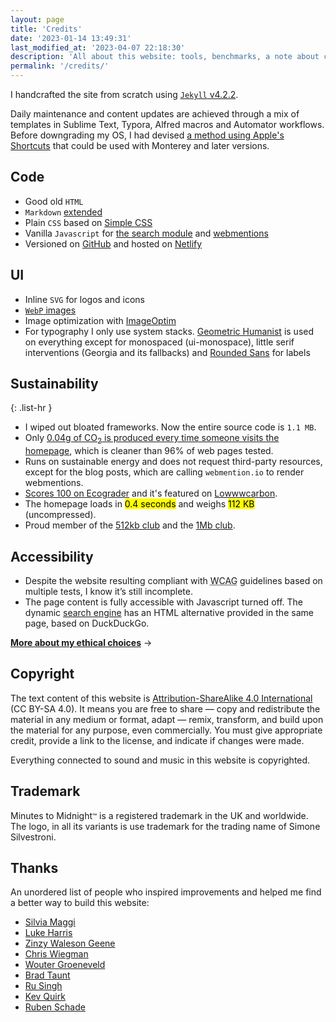 ```yaml
---
layout: page
title: 'Credits'
date: '2023-01-14 13:49:31'
last_modified_at: '2023-04-07 22:18:30'
description: 'All about this website: tools, benchmarks, a note about copyright and a thank you to people that inspired me.'
permalink: '/credits/'
---
```

I handcrafted the site from scratch using [`Jekyll` v4.2.2](https://jekyllrb.com/).

Daily maintenance and content updates are achieved through a mix of templates in Sublime Text, Typora, Alfred macros and Automator workflows. Before downgrading my OS, I had devised [a method using Apple's Shortcuts](https://simonesilvestroni.com/blog/automation-for-my-blog-publishing-workflow/) that could be used with Monterey and later versions.

## Code

- Good old `HTML`
- `Markdown` [extended](https://www.markdownguide.org/extended-syntax/)
- Plain `CSS` based on [Simple CSS](https://simplecss.org)
- Vanilla `Javascript` for [the search module](https://github.com/daviddarnes/jekyll-search-js) and [webmentions](https://github.com/fluffy-critter/webmention)
- Versioned on [GitHub](https://github.com/simonesilvestroni/m2m-website) and hosted on [Netlify](https://www.netlify.com)

## UI

- Inline `SVG` for logos and icons
- [`WebP` images](https://simonesilvestroni.com/blog/implementing-webp-images-in-jekyll/)
- Image optimization with [ImageOptim](https://imageoptim.com)
- For typography I only use system stacks. [Geometric Humanist](https://github.com/system-fonts/modern-font-stacks#geometric-humanist) is used on everything except for monospaced (ui-monospace), little serif interventions (Georgia and its fallbacks) and [Rounded Sans](https://github.com/system-fonts/modern-font-stacks#rounded-sans) for labels

## Sustainability

{: .list-hr }
- I wiped out bloated frameworks. Now the entire source code is `1.1 MB`.
- Only [0.04g of CO<sub>2</sub> is produced every time someone visits the homepage](https://www.websitecarbon.com/website/minutestomidnight-co-uk/), which is cleaner than 96% of web pages tested. 
- Runs on sustainable energy and does not request third-party resources, except for the blog posts, which are calling `webmention.io` to render webmentions. 
- [Scores 100 on Ecograder](https://ecograder.com/report/CYFdKg62wGIsfEWJoa8uLAIE) and it's featured on [Lowwwcarbon](https://lowwwcarbon.com/showcase/).
- The homepage loads in <mark>0.4 seconds</mark> and weighs <mark>112 KB</mark> (uncompressed). 
- Proud member of the [512kb club](https://512kb.club "Member of the 512kb Orange Team") and the [1Mb club](https://1mb.club/).

## Accessibility

- Despite the website resulting compliant with <abbr title="Web Content Accessibility Guidelines">WCAG</abbr> guidelines based on multiple tests, I know it’s still incomplete.
- The page content is fully accessible with Javascript turned off. The dynamic [search engine](/search/) has an HTML alternative provided in the same page, based on DuckDuckGo.

[**More about my ethical choices**](/manifesto/)&nbsp;→

## Copyright

The text content of this website is [Attribution-ShareAlike 4.0 International](https://creativecommons.org/licenses/by-sa/4.0/) (CC BY-SA 4.0). It means you are free to share — copy and redistribute the material in any medium or format, adapt — remix, transform, and build upon the material for any purpose, even commercially. You must give appropriate credit, provide a link to the license, and indicate if changes were made.

Everything connected to sound and music in this website is copyrighted.

## Trademark

Minutes to Midnight<small>&trade;</small> is a registered trademark in the UK and worldwide. The logo, in all its variants is use trademark for the trading name of Simone Silvestroni.

## Thanks

An unordered list of people who inspired improvements and helped me find a better way to build this website:

- [Silvia Maggi](https://silviamaggidesign.com)
- [Luke Harris](https://www.lkhrs.com)
- [Zinzy Waleson Geene](https://zinzy.website)
- [Chris Wiegman](https://chriswiegman.com)
- [Wouter Groeneveld](https://brainbaking.com)
- [Brad Taunt](https://bt.ht)
- [Ru Singh](https://rusingh.com)
- [Kev Quirk](https://kevquirk.com)
- [Ruben Schade](https://rubenerd.com/)